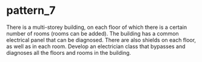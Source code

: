 # pattern_7
There is a multi-storey building, on each floor of which there is a certain number of rooms (rooms can be added). The building has a common electrical panel that can be diagnosed. There are also shields on each floor, as well as in each room. Develop an electrician class that bypasses and diagnoses all the floors and rooms in the building.
